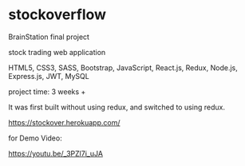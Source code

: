 # stockoverflow

BrainStation final project

stock trading web application

HTML5, CSS3, SASS, Bootstrap, JavaScript, React.js, Redux,
Node.js, Express.js, JWT, MySQL

project time: 3 weeks + 

It was first built without using redux, and switched to using redux.

https://stockover.herokuapp.com/

for Demo Video:

https://youtu.be/_3PZl7i_uJA


